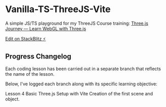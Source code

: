 # Vanilla-TS-ThreeJS-Vite

A simple JS/TS playground for my ThreeJS Course training:
[Three.js Journey — Learn WebGL with Three.js](https://threejs-journey.com/)

[Edit on StackBlitz ⚡️](https://stackblitz.com/edit/js-lpt6fg)

## Progress Changelog

Each coding lesson has been carried out in a separate branch that reflects the name of the lesson.

Below, I've logged each branch along with its specific learning objective:

Lesson 4
Basic Three.js Setup with Vite
Creation of the first scene and object.
